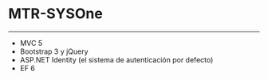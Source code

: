 # MTR-SYSOne
---
* MVC 5
* Bootstrap 3 y jQuery
* ASP.NET Identity (el sistema de autenticación por defecto)
* EF 6

